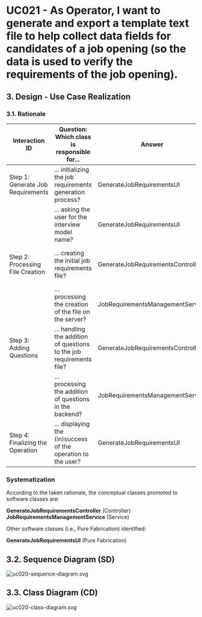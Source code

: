 # UC021 - As Operator, I want to generate and export a template text file to help collect data fields for candidates of a job opening (so the data is used to verify the requirements of the job opening).

## 3. Design - Use Case Realization

### 3.1. Rationale

| Interaction ID                    | Question: Which class is responsible for...                          | Answer                            | Justification (with patterns)                                                                                                  |
|-----------------------------------|----------------------------------------------------------------------|-----------------------------------|--------------------------------------------------------------------------------------------------------------------------------|
| Step 1: Generate Job Requirements | ... initializing the job requirements generation process?            | GenerateJobRequirementsUI         | Pure Fabrication: GenerateJobRequirementsUI is the class responsible for interfacing with the user to start the process.       |
|                                   | ... asking the user for the interview model name?                    | GenerateJobRequirementsUI         | Pure Fabrication: GenerateJobRequirementsUI directly interacts with the user to obtain necessary details like model name.      |
| Step 2: Processing File Creation  | ... creating the initial job requirements file?                      | GenerateJobRequirementsController | Controller: GenerateJobRequirementsController manages the control flow, receiving input from the UI to process file creation.  |
|                                   | ... processing the creation of the file on the server?               | JobRequirementsManagementService  | Service: JobRequirementsManagementService handles the backend logic to actually create the file based on controller commands.  |
| Step 3: Adding Questions          | ... handling the addition of questions to the job requirements file? | GenerateJobRequirementsController | Controller: GenerateJobRequirementsController coordinates the appending of questions to the file.                              |
|                                   | ... processing the addition of questions in the backend?             | JobRequirementsManagementService  | Service: JobRequirementsManagementService performs the backend operations to append questions as instructed by the controller. |
| Step 4: Finalizing the Operation  | ... displaying the (in)success of the operation to the user?         | GenerateJobRequirementsUI         | Pure Fabrication: GenerateJobRequirementsUI is tasked with communicating the result of the operation back to the user.         |

### Systematization ##

According to the taken rationale, the conceptual classes promoted to software classes are:

**GenerateJobRequirementsController** (Controller)
**JobRequirementsManagementService** (Service)

Other software classes (i.e., Pure Fabrication) identified:

**GenerateJobRequirementsUI** (Pure Fabrication)

## 3.2. Sequence Diagram (SD)

![uc020-sequence-diagram.svg](svg/uc020-sequence-diagram.svg)

## 3.3. Class Diagram (CD)

![uc020-class-diagram.svg](svg/uc020-class-diagram.svg)